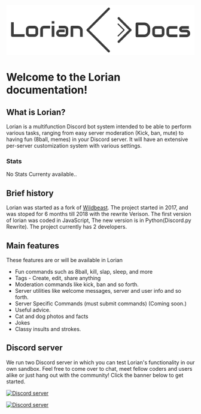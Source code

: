 
![banner](img/banner.png)
# Welcome to the Lorian documentation! 

## What is Lorian?

Lorian is a multifunction Discord bot system intended to be able to perform various tasks, ranging from easy server moderation \(Kick, ban, mute\) to having fun \(8ball, memes\) in your Discord server. It will have an extensive per-server customization system with various settings.

### Stats

No Stats Currenty available..

## Brief history

Lorian was started as a fork of [Wildbeast](http://thesharks.xyz/). The project started in 2017, and was stoped for 6 months till 2018 with the rewrite Verison. 
The first version of lorian was coded in JavaScript, The new version is in Python(Discord.py Rewrite). The project currently has 2 developers.

## Main features

These features are or will be available in Lorian

* Fun commands such as 8ball, kill, slap, sleep, and more
* Tags - Create, edit, share anything
* Moderation commands like kick, ban and so forth.
* Server utilities like welcome messages, server and user info and so forth.
* Server Specific Commands (must submit commands) (Coming soon.)
* Useful advice.
* Cat and dog photos and facts
* Jokes
* Classy insults and strokes.

## Discord server

We run two Discord server in which you can test Lorian's functionality in our own sandbox. Feel free to come over to chat, meet fellow coders and users alike or just hang out with the community! Click the banner below to get started.

<a href="https://discord.gg/6cqSJTh"><img src="https://discordapp.com/api/guilds/361260253439983629/widget.png?style=banner2" alt="Discord server"></a>

<a href="https://discord.gg/WK5EZWN"><img src="https://discordapp.com/api/guilds/379461989874794499/widget.png?style=banner2" alt="Discord server"></a>

